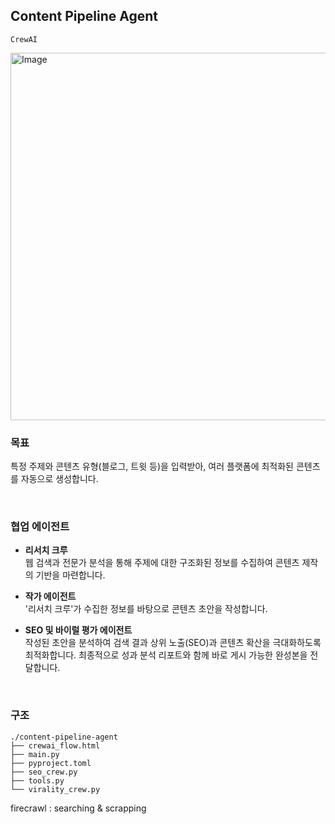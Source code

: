 ## Content Pipeline Agent

`CrewAI`

<img width="630" height="588" alt="Image" src="https://github.com/user-attachments/assets/7a37c2fe-bd1e-4d21-88db-41f623523133" />

<br>

### 목표

특정 주제와 콘텐츠 유형(블로그, 트윗 등)을 입력받아, 여러 플랫폼에 최적화된 콘텐츠를 자동으로 생성합니다.

<br>

### 협업 에이전트

- **리서치 크루**  
  웹 검색과 전문가 분석을 통해 주제에 대한 구조화된 정보를 수집하여 콘텐츠 제작의 기반을 마련합니다.

- **작가 에이전트**  
  '리서치 크루'가 수집한 정보를 바탕으로 콘텐츠 초안을 작성합니다.

- **SEO 및 바이럴 평가 에이전트**  
  작성된 초안을 분석하여 검색 결과 상위 노출(SEO)과 콘텐츠 확산을 극대화하도록 최적화합니다. 최종적으로 성과 분석 리포트와 함께 바로 게시 가능한 완성본을 전달합니다.

<br>

### 구조

```
./content-pipeline-agent
├── crewai_flow.html
├── main.py
├── pyproject.toml
├── seo_crew.py
├── tools.py
└── virality_crew.py
```

firecrawl : searching & scrapping
